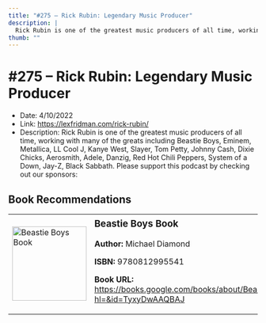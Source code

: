 ```yaml
---
title: "#275 – Rick Rubin: Legendary Music Producer"
description: |
  Rick Rubin is one of the greatest music producers of all time, working with many of the greats including Beastie Boys, Eminem, Metallica, LL Cool J, Kanye West, Slayer, Tom Petty, Johnny Cash, Dixie Chicks, Aerosmith, Adele, Danzig, Red Hot Chili Peppers, System of a Down, Jay-Z, Black Sabbath. Please support this podcast by checking out our sponsors:"
thumb: ""
---
```


# #275 – Rick Rubin: Legendary Music Producer

  - Date: 4/10/2022
  - Link: https://lexfridman.com/rick-rubin/
  - Description: Rick Rubin is one of the greatest music producers of all time, working with many of the greats including Beastie Boys, Eminem, Metallica, LL Cool J, Kanye West, Slayer, Tom Petty, Johnny Cash, Dixie Chicks, Aerosmith, Adele, Danzig, Red Hot Chili Peppers, System of a Down, Jay-Z, Black Sabbath. Please support this podcast by checking out our sponsors:

## Book Recommendations

<table style="border: none;"><tr style="border: none;"><td style="border: none;"><img src="http://books.google.com/books/content?id=TyxyDwAAQBAJ&printsec=frontcover&img=1&zoom=1&edge=curl&source=gbs_api" alt="Beastie Boys Book" width="150" style="vertical-align: top;"></td><td style="border: none; vertical-align: top;"><h3 style='margin-top: 5'>Beastie Boys Book</h3><p><strong>Author:</strong> Michael Diamond</p><p><strong>ISBN:</strong> 9780812995541</p><p><strong>Book URL:</strong> <a href="https://books.google.com/books/about/Beastie_Boys_Book.html?hl=&id=TyxyDwAAQBAJ">https://books.google.com/books/about/Beastie_Boys_Book.html?hl=&id=TyxyDwAAQBAJ</a></p></td></tr></table>
